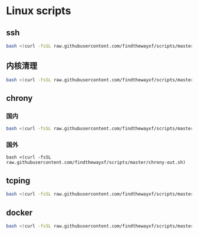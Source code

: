 # Linux scripts



## ssh

```bash
bash <(curl -fsSL raw.githubusercontent.com/findthewayxf/scripts/master/ssh.sh) -og findthewayxf -p 22122 -d
```



## 内核清理

```bash
bash <(curl -fsSL raw.githubusercontent.com/findthewayxf/scripts/master/ckernel.sh) 
```



## chrony

### 国内

```bash
bash <(curl -fsSL raw.githubusercontent.com/findthewayxf/scripts/master/chrony-in.sh)
```

### 国外

```
bash <(curl -fsSL raw.githubusercontent.com/findthewayxf/scripts/master/chrony-out.sh)
```



## tcping

```bash
bash <(curl -fsSL raw.githubusercontent.com/findthewayxf/scripts/master/tcping.sh) 
```



## docker

```bash
bash <(curl -fsSL raw.githubusercontent.com/findthewayxf/scripts/master/install-docker.sh) 
```

